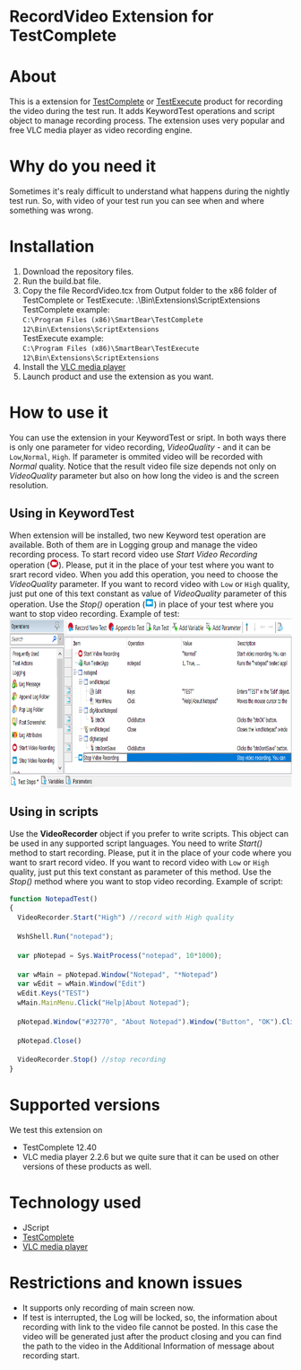 RecordVideo Extension for TestComplete
=================

# About

This is a extension for <a href="https://smartbear.com/product/testcomplete/overview/">TestComplete</a> or <a href="https://smartbear.com/product/testexecute/overview/">TestExecute</a> product for recording the video during the test run.
It adds KeywordTest operations and script object to manage recording process.
The extension uses very popular and free VLC media player as video recording engine.



# Why do you need it

Sometimes it's realy difficult to understand what happens during the nightly test run. So, with video of your test run you can see when and where something was wrong.



# Installation

1) Download the repository files.
2) Run the build.bat file.
3) Copy the file RecordVideo.tcx from Output folder to the x86 folder of TestComplete or TestExecute:
.\Bin\Extensions\ScriptExtensions\
TestComplete example:<br/>
`C:\Program Files (x86)\SmartBear\TestComplete 12\Bin\Extensions\ScriptExtensions`
<br/>TestExecute example:<br/>
`C:\Program Files (x86)\SmartBear\TestExecute 12\Bin\Extensions\ScriptExtensions`
4) Install the <a href="https://www.videolan.org/vlc/index.html">VLC media player</a>
5) Launch product and use the extension as you want.

# How to use it
You can use the extension in your KeywordTest or sript. In both ways there is only one parameter for video recording, <i>VideoQuality</i> - and it can be `Low`,`Normal`, `High`. If parameter is ommited video will be recorded with <i>Normal</i> quality. Notice that the result video file size depends not only on <i>VideoQuality</i> parameter but also on how long the video is and the screen resolution.

## Using in KeywordTest
When extension will be installed, two new Keyword test operation are available. Both of them are in Logging group and manage the video recording process. To start record video use <i>Start Video Recording</i> operation (<img src="https://github.com/AlexanderGubarev/RecordVideo-TestComplete-extension/blob/master/img/VideoStart-16.png" height="16">). Please, put it in the place of your test where you want to srart record video. When you add this operation, you need to choose the <i>VideoQuality</i> parameter. If you want to record video with `Low` or `High` quality, just put one of this text constant as value of <i>VideoQuality</i> parameter of this operation. Use the <i>Stop()</i> operation (<img src="https://github.com/AlexanderGubarev/RecordVideo-TestComplete-extension/blob/master/img/VideoStop-16.png" height="16">) in place of your test where you want to stop video recording.
Example of test:
<br/>
<img src="https://github.com/AlexanderGubarev/RecordVideo-TestComplete-extension/blob/master/img/KDT_RecordVideo.png" height="300">

## Using in scripts
Use the <b>VideoRecorder</b> object if you prefer to write scripts. This object can be used in any supported script languages. You need to write <i>Start()</i> method to start recording. Please, put it in the place of your code where you want to srart record video. If you want to record video with `Low` or `High` quality, just put this text constant as parameter of this method. Use the <i>Stop()</i> method where you want to stop video recording.
Example of script:
```JavaScript
function NotepadTest()
{
  VideoRecorder.Start("High") //record with High quality
  
  WshShell.Run("notepad");
  
  var pNotepad = Sys.WaitProcess("notepad", 10*1000);
  
  var wMain = pNotepad.Window("Notepad", "*Notepad")
  var wEdit = wMain.Window("Edit")
  wEdit.Keys("TEST")
  wMain.MainMenu.Click("Help|About Notepad");
  
  pNotepad.Window("#32770", "About Notepad").Window("Button", "OK").ClickButton();
  
  pNotepad.Close()
  
  VideoRecorder.Stop() //stop recording
}
```


# Supported versions

We test this extension on
* TestComplete 12.40
* VLC media player 2.2.6
but we quite sure that it can be used on other versions of these products as well.



# Technology used

* JScript
* <a href="https://smartbear.com/product/testcomplete/overview/">TestComplete</a>
* <a href="https://www.videolan.org/vlc/index.html">VLC media player</a>



# Restrictions and known issues

* It supports only recording of main screen now.
* If test is interrupted, the Log will be locked, so, the information about recording with link to the video file cannot be posted. In this case the video will be generated just after the product closing and you can find the path to the video in the Additional Information of message about recording start.
